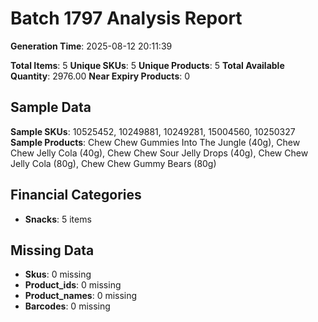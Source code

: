 # Batch 1797 Analysis Report

**Generation Time**: 2025-08-12 20:11:39

**Total Items**: 5
**Unique SKUs**: 5
**Unique Products**: 5
**Total Available Quantity**: 2976.00
**Near Expiry Products**: 0

## Sample Data
**Sample SKUs**: 10525452, 10249881, 10249281, 15004560, 10250327
**Sample Products**: Chew Chew Gummies Into The Jungle (40g), Chew Chew Jelly Cola (40g), Chew Chew Sour Jelly Drops (40g), Chew Chew Jelly Cola (80g), Chew Chew Gummy Bears (80g)

## Financial Categories
- **Snacks**: 5 items

## Missing Data
- **Skus**: 0 missing
- **Product_ids**: 0 missing
- **Product_names**: 0 missing
- **Barcodes**: 0 missing
